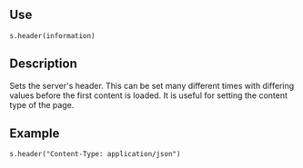 ## Use
`s.header(information)`

## Description
Sets the server's header.  This can be set many different times with differing values before the first content is loaded.  It is useful for setting the content type of the page.

## Example
`s.header("Content-Type: application/json")`